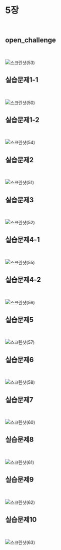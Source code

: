 <h1>5장</h1><br>

<h2>open_challenge</h2><br>

![스크린샷(53)](https://github.com/PM950704/Web-Programming/assets/127920204/b67955b3-2af2-421b-a499-7df0961724ab)

<h2>실습문제1-1</h2><br>

![스크린샷(50)](https://github.com/PM950704/Web-Programming/assets/127920204/0589dad6-f172-4715-80a1-6a87043aa1f3)

<h2>실습문제1-2</h2><br>

![스크린샷(54)](https://github.com/PM950704/Web-Programming/assets/127920204/d30acfc7-797d-43cb-b785-773753ad2afb)

<h2>실습문제2</h2><br>

![스크린샷(51)](https://github.com/PM950704/Web-Programming/assets/127920204/ffc5fa4a-e48b-4cad-bb59-4c886a979d3f)

<h2>실습문제3</h2><br>

![스크린샷(52)](https://github.com/PM950704/Web-Programming/assets/127920204/fc59c4c4-0f14-47ab-8c84-0d254b8c568e)

<h2>실습문제4-1</h2><br>

![스크린샷(55)](https://github.com/PM950704/Web-Programming/assets/127920204/33192816-45df-4b01-a052-cc2298bf6be2)

<h2>실습문제4-2</h2><br>

![스크린샷(56)](https://github.com/PM950704/Web-Programming/assets/127920204/0209f55b-b3d5-494b-b3b7-28de2eb85edc)

<h2>실습문제5</h2><br>

![스크린샷(57)](https://github.com/PM950704/Web-Programming/assets/127920204/b154d096-ef2a-4ee8-893c-34a98de17baf)

<h2>실습문제6</h2><br>

![스크린샷(58)](https://github.com/PM950704/Web-Programming/assets/127920204/dfef7c51-8d5d-4eca-a137-027d4c746b01)

<h2>실습문제7</h2><br>

![스크린샷(60)](https://github.com/PM950704/Web-Programming/assets/127920204/ca1814da-4080-4c2f-a1d8-d1afdbd79fe6)

<h2>실습문제8</h2><br>

![스크린샷(61)](https://github.com/PM950704/Web-Programming/assets/127920204/d411e96e-5868-46e4-984d-514a869b415b)

<h2>실습문제9</h2><br>

![스크린샷(62)](https://github.com/PM950704/Web-Programming/assets/127920204/ceda947c-e32e-4eca-beac-ecf63be164a3)

<h2>실습문제10</h2><br>

![스크린샷(63)](https://github.com/PM950704/Web-Programming/assets/127920204/cc7acb03-6249-4ee0-871d-9b445e7e5e02)

